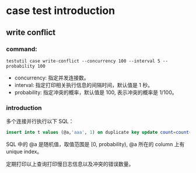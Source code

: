 # case test introduction

## write conflict

### command: 

```shell
testutil case write-conflict --concurrency 100 --interval 5 --probability 100
```

- concurrency: 指定并发连接数。
- interval: 指定打印相关执行信息的间隔时间，默认值是 1 秒。
- probability: 指定冲突的概率，默认值是 100, 表示冲突的概率是 1/100。

### introduction

多个连接并行执行以下 SQL：

```sql
insert into t values (@a,'aaa', 1) on duplicate key update count=count+1;  
```

SQL 中的 @a 是随机值，取值范围是 [0, probability), @a 所在的 column 上有 unique index。

定期打印以上查询打印慢日志信息以及冲突的错误数量。


